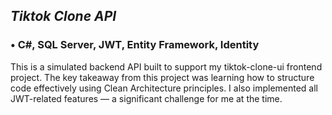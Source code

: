 



## *Tiktok Clone API*

### • C#, SQL Server, JWT, Entity Framework, Identity

This is a simulated backend API built to support my
tiktok-clone-ui frontend project. The key takeaway from
this project was learning how to structure code
effectively using Clean Architecture principles. I also
implemented all JWT-related features — a significant
challenge for me at the time.
